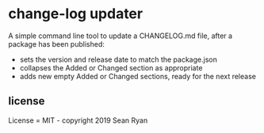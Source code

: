 # change-log updater

A simple command line tool to update a CHANGELOG.md file, after a package has been published:

- sets the version and release date to match the package.json
- collapses the Added or Changed section as appropriate
- adds new empty Added or Changed sections, ready for the next release

## license

License = MIT - copyright 2019 Sean Ryan
